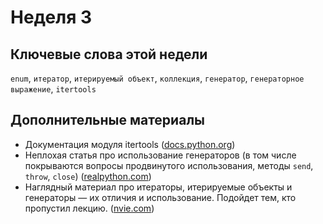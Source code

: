 # Неделя 3

## Ключевые слова этой недели

`enum`, `итератор`, `итерируемый объект`, `коллекция`, `генератор`, `генераторное выражение`, `itertools`

## Дополнительные материалы

* Документация модуля itertools ([docs.python.org](https://docs.python.org/3/library/itertools.html))
* Неплохая статья про использование генераторов (в том числе покрываются вопросы продвинутого использования, методы `send`, `throw`, `close`) ([realpython.com](https://realpython.com/introduction-to-python-generators/))
* Наглядный материал про итераторы, итерируемые объекты и генераторы — их отличия и использование. Подойдет тем, кто пропустил лекцию. ([nvie.com](https://nvie.com/posts/iterators-vs-generators/))
